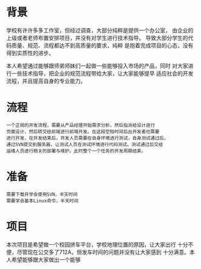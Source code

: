 # 背景

  学校有许许多多工作室，但经过调查，大部分纯粹是提供一个办公室，
  由企业的上级或者老师布置安排项目，并没有对学生进行技术指导。
  导致大部分学生的代码质量、规范、流程都达不到高质量的要求，纯粹
  是抱着完成项目的心态，没有得到实质性的进步。

  本人希望通过能够跟师弟师妹们一起做一些能够投入市场的产品，同时
  对大家进行一些技术指导，把企业的规范流程带给大家，让大家能够提早
  适应社会的开发流程，并且提高自身的专业能力。
  
# 流程

	一个正规的开发流程，需要从产品经理开始需求分析，然后指派给设计进行
	页面设计，然后转交给前端进行前端开发。在这段空档时间后台开发者也需要
	进行开发，在开发结束后，开发人员需要在自身环境进行测试，自身测试通过后，
	通过SVN提交到服务器，让测试人员在测试环境进行代码测试。测试通过后交给
	运维人员进行相关的部署与维护。此时整个一个任务的开发周期结束。
	

# 准备

	需要下载并学会使用SVN，半天时间
	需要学会基本Linux命令，半天时间
	
  
# 项目

  本次项目是希望做一个校园拼车平台，学校地理位置的原因，让大家出行
  十分不便，尽管现在公交多了712A，但发车时间的问题并没有让大家感到
  十分满意。本人希望能够跟大家做出一个能够
